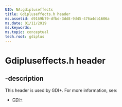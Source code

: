 ```yaml
---
UID: NA:gdipluseffects
title: Gdipluseffects.h header
ms.assetid: d9169b79-dfbd-3dd8-9d45-476a4db1606a
ms.date: 01/11/2019
ms.keywords: 
ms.topic: conceptual
tech.root: gdiplus
---
```


# Gdipluseffects.h header


## -description


This header is used by GDI+. For more information, see:

- [GDI+](../_gdiplus/index.md)

